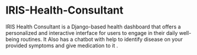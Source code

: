 # IRIS-Health-Consultant
IRIS Health Consultant is a Django-based health dashboard that offers a personalized and interactive interface for users to engage in their daily well-being routines. It Also has a chatbot with help to identify disease on your provided symptoms and give medication to it .

